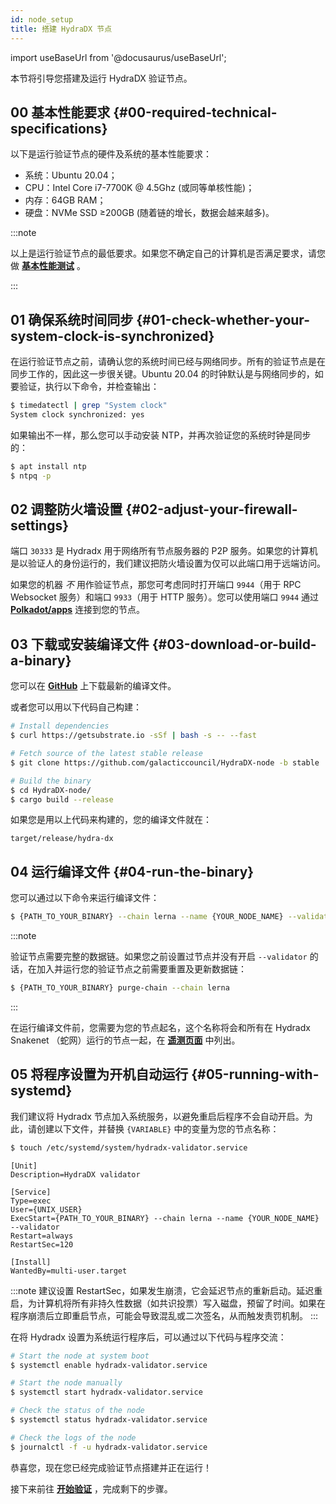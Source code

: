```yaml
---
id: node_setup
title: 搭建 HydraDX 节点
---
```


import useBaseUrl from '@docusaurus/useBaseUrl';

本节将引导您搭建及运行 HydraDX 验证节点。

## 00 基本性能要求 {#00-required-technical-specifications}

以下是运行验证节点的硬件及系统的基本性能要求： 

* 系统：Ubuntu 20.04；
* CPU：Intel Core i7-7700K @ 4.5Ghz (或同等单核性能)；
* 内存：64GB RAM；
* 硬盘：NVMe SSD ≥200GB (随着链的增长，数据会越来越多)。

:::note

以上是运行验证节点的最低要求。如果您不确定自己的计算机是否满足要求，请您做 **[基本性能测试](/performance_benchmark)** 。

:::


## 01 确保系统时间同步 {#01-check-whether-your-system-clock-is-synchronized}

在运行验证节点之前，请确认您的系统时间已经与网络同步。所有的验证节点是在同步工作的，因此这一步很关键。Ubuntu 20.04 的时钟默认是与网络同步的，如要验证，执行以下命令，并检查输出：

```bash
$ timedatectl | grep "System clock"
System clock synchronized: yes
```

如果输出不一样，那么您可以手动安装 NTP，并再次验证您的系统时钟是同步的：

```bash
$ apt install ntp
$ ntpq -p
```

## 02 调整防火墙设置 {#02-adjust-your-firewall-settings}

端口 `30333` 是 Hydradx 用于网络所有节点服务器的 P2P 服务。如果您的计算机是以验证人的身份运行的，我们建议把防火墙设置为仅可以此端口用于远端访问。

如果您的机器 *不* 用作验证节点，那您可考虑同时打开端口 `9944`（用于 RPC Websocket 服务）和端口 `9933`（用于 HTTP 服务）。您可以使用端口 `9944` 通过 **[Polkadot/apps](/polkadotjs_apps_local)** 连接到您的节点。

## 03 下载或安装编译文件 {#03-download-or-build-a-binary}
您可以在 **[GitHub](https://github.com/galacticcouncil/HydraDX-node/releases)** 上下载最新的编译文件。

或者您可以用以下代码自己构建：

```bash
# Install dependencies
$ curl https://getsubstrate.io -sSf | bash -s -- --fast

# Fetch source of the latest stable release
$ git clone https://github.com/galacticcouncil/HydraDX-node -b stable

# Build the binary
$ cd HydraDX-node/
$ cargo build --release
```

如果您是用以上代码来构建的，您的编译文件就在：
```
target/release/hydra-dx
```

## 04 运行编译文件 {#04-run-the-binary}
您可以通过以下命令来运行编译文件：

```bash
$ {PATH_TO_YOUR_BINARY} --chain lerna --name {YOUR_NODE_NAME} --validator
```

:::note

验证节点需要完整的数据链。如果您之前设置过节点并没有开启 `--validator` 的话，在加入并运行您的验证节点之前需要重置及更新数据链：
```bash
$ {PATH_TO_YOUR_BINARY} purge-chain --chain lerna
```

:::

在运行编译文件前，您需要为您的节点起名，这个名称将会和所有在 Hydradx Snakenet （蛇网）运行的节点一起，在 **[遥测页面](https://telemetry.hydradx.io/#/HydraDX%20Snakenet%20Gen2)** 中列出。

## 05 将程序设置为开机自动运行 {#05-running-with-systemd}
我们建议将 Hydradx 节点加入系统服务，以避免重启后程序不会自动开启。为此，请创建以下文件，并替换 `{VARIABLE}` 中的变量为您的节点名称：

```bash
$ touch /etc/systemd/system/hydradx-validator.service
```

```
[Unit]
Description=HydraDX validator

[Service]
Type=exec
User={UNIX_USER}
ExecStart={PATH_TO_YOUR_BINARY} --chain lerna --name {YOUR_NODE_NAME} --validator
Restart=always
RestartSec=120

[Install]
WantedBy=multi-user.target
```

:::note
建议设置 RestartSec，如果发生崩溃，它会延迟节点的重新启动。延迟重启，为计算机将所有非持久性数据（如共识投票）写入磁盘，预留了时间。如果在程序崩溃后立即重启节点，可能会导致混乱或二次签名，从而触发责罚机制。
:::

在将 Hydradx 设置为系统运行程序后，可以通过以下代码与程序交流：

```bash
# Start the node at system boot
$ systemctl enable hydradx-validator.service

# Start the node manually
$ systemctl start hydradx-validator.service

# Check the status of the node
$ systemctl status hydradx-validator.service

# Check the logs of the node
$ journalctl -f -u hydradx-validator.service
```

恭喜您，现在您已经完成验证节点搭建并正在运行！

接下来前往 **[开始验证](/start_validating)** ，完成剩下的步骤。

